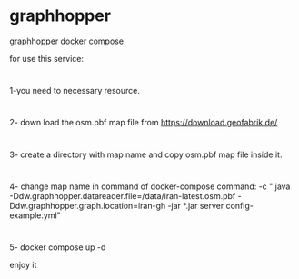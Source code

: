 # graphhopper
graphhopper docker compose  

for use this service:
#
1-you need to necessary resource.
#
2- down load the osm.pbf map file from https://download.geofabrik.de/ 
#
3- create a directory with map name and copy osm.pbf map file inside it.
#
4- change map name in command of docker-compose 
  command: -c " java -Ddw.graphhopper.datareader.file=/data/iran-latest.osm.pbf -Ddw.graphhopper.graph.location=iran-gh -jar *.jar  server config-example.yml"
  #
5- docker compose up -d 

enjoy it
